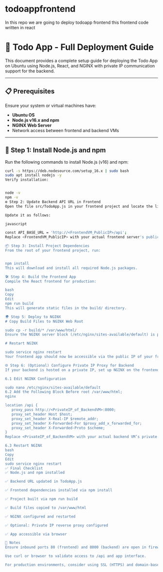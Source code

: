 # todoappfrontend
In this repo we are going to deploy todoapp frontend
this frontend code written in react

# 📝 Todo App - Full Deployment Guide

This document provides a complete setup guide for deploying the Todo App on Ubuntu using Node.js, React, and NGINX with private IP communication support for the backend.

---

## 📋 Prerequisites

Ensure your system or virtual machines have:


- **Ubuntu OS**
- **Node.js v16.x and npm**
- **NGINX Web Server**
- Network access between frontend and backend VMs

---

## 🚀 Step 1: Install Node.js and npm

Run the following commands to install Node.js (v16) and npm:

```bash
curl -s https://deb.nodesource.com/setup_16.x | sudo bash
sudo apt install nodejs -y
Verify installation:


node -v
npm -v
⚙️ Step 2: Update Backend API URL in Frontend
Open the file src/TodoApp.js in your frontend project and locate the line where the API base URL is defined.

Update it as follows:

javascript

const API_BASE_URL = 'http://<FrontendVM_PublicIP>/api';
Replace <FrontendVM_PublicIP> with your actual frontend server's public IP address.

📦 Step 3: Install Project Dependencies
From the root of your frontend project, run:


npm install
This will download and install all required Node.js packages.

🛠️ Step 4: Build the Frontend App
Compile the React frontend for production:

bash
Copy
Edit
npm run build
This will generate static files in the build/ directory.

🌍 Step 5: Deploy to NGINX
# Copy Build Files to NGINX Web Root

sudo cp -r build/* /var/www/html/
Ensure the NGINX server block (/etc/nginx/sites-available/default) is pointing to /var/www/html as the root.

# Restart NGINX

sudo service nginx restart
Your frontend app should now be accessible via the public IP of your frontend VM.

🌐 Step 6: (Optional) Configure Private IP Proxy for Backend
If your backend is hosted on a private IP, set up NGINX on the frontend VM to reverse proxy API requests.

6.1 Edit NGINX Configuration

sudo nano /etc/nginx/sites-available/default
6.2 Add the Following Block Before root /var/www/html;
nginx

location /api {
   proxy_pass http://<PrivateIP_of_BackendVM>:8000;
   proxy_set_header Host $host;
   proxy_set_header X-Real-IP $remote_addr;
   proxy_set_header X-Forwarded-For $proxy_add_x_forwarded_for;
   proxy_set_header X-Forwarded-Proto $scheme;
}
Replace <PrivateIP_of_BackendVM> with your actual backend VM’s private IP address.

6.3 Restart NGINX
bash
Copy
Edit
sudo service nginx restart
✅ Final Checklist
✅ Node.js and npm installed

✅ Backend URL updated in TodoApp.js

✅ Frontend dependencies installed via npm install

✅ Project built via npm run build

✅ Build files copied to /var/www/html

✅ NGINX configured and restarted

✅ Optional: Private IP reverse proxy configured

✅ App accessible via browser

📌 Notes
Ensure inbound ports 80 (frontend) and 8000 (backend) are open in firewall/security groups.

Use curl or browser to validate access to /api and app interface.

For production environments, consider using SSL (HTTPS) and domain-based routing.
